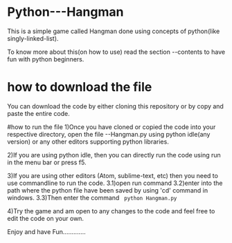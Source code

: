 # Python---Hangman
This is a simple game called Hangman done using concepts of python(like singly-linked-list).

To know more about this(on how to use) read the section --contents to have fun with python beginners.

# how to download the file
You can download the code by either cloning this repository or by copy and paste the entire code.

#how to run the file
1)Once you have cloned or copied the code into your respective directory, open the file --Hangman.py using python idle(any version)
or any other editors supporting python libraries.

2)If you are using python idle, then you can directly run the code using run in the menu bar or press f5.

3)If you are using other editors (Atom, sublime-text, etc) then you need to use commandline to run the code.
    3.1)open run command 
    3.2)enter into the path where the python file have been saved by using 'cd' command in windows.
    3.3)Then enter the command
    ``` python Hangman.py```

4)Try the game and am open to any changes to the code and feel free to edit the code on your own.

Enjoy and have Fun.............
